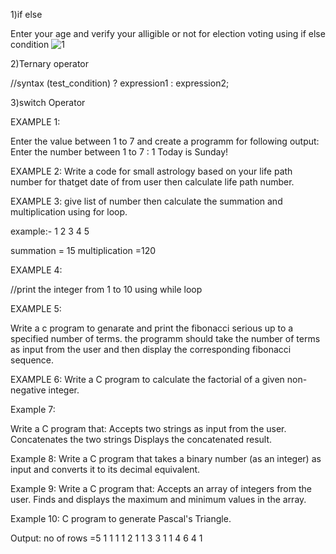 
1)if else

Enter your age and verify your alligible or not for election voting using
if else condition
![1](https://github.com/user-attachments/assets/e6b3c879-d0b0-4daa-8f45-0f4f01f729fe)

2)Ternary operator

//syntax
(test_condition) ? expression1 : expression2;




3)switch Operator


EXAMPLE 1:

Enter the value between 1 to 7 and create a programm for following output:
Enter the number between 1 to 7 : 1
Today is Sunday!




EXAMPLE 2:
Write a code for small astrology based on your life path number for thatget date
of from user then calculate life path number.




EXAMPLE 3:
give list of number then calculate the summation and multiplication using for loop.

example:-
1 2 3 4 5

summation = 15
multiplication =120



EXAMPLE 4:

//print the integer from 1 to 10 using while loop


EXAMPLE 5:

Write a c program to genarate and print the 
fibonacci serious up to a specified number of terms.
the programm should take the number of terms as input from the user 
and then display the corresponding fibonacci sequence.




EXAMPLE 6:
Write a C program to calculate the factorial of a given non-negative integer.



Example 7:

Write a C program that:
Accepts two strings as input from the user.
Concatenates the two strings Displays the concatenated result.




Example 8:
Write a C program that takes a binary number (as an integer) as input and 
converts it to its decimal equivalent.





Example 9:
Write a C program that:
Accepts an array of integers from the user.
Finds and displays the maximum and minimum values in the array.


Example 10:
C program to generate Pascal's Triangle.

Output:
no of rows =5
          1
        1   1
      1   2   1
    1   3   3   1
  1   4   6   4   1
  
  









